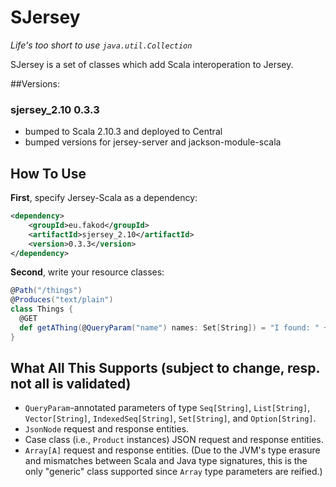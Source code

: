 SJersey
============

*Life's too short to use `java.util.Collection`*

SJersey is a set of classes which add Scala interoperation to Jersey.


##Versions:

### sjersey_2.10 0.3.3
* bumped to Scala 2.10.3 and deployed to Central
* bumped versions for jersey-server and jackson-module-scala


How To Use
----------

**First**, specify Jersey-Scala as a dependency:

```xml
<dependency>
    <groupId>eu.fakod</groupId>
    <artifactId>sjersey_2.10</artifactId>
    <version>0.3.3</version>
</dependency>
```

**Second**, write your resource classes:

```scala
@Path("/things")
@Produces("text/plain")
class Things {
  @GET
  def getAThing(@QueryParam("name") names: Set[String]) = "I found: " + names.mkString(", ")
}
```
    


What All This Supports (subject to change, resp. not all is validated)
----------------------

* `QueryParam`-annotated parameters of type `Seq[String]`, `List[String]`,
  `Vector[String]`, `IndexedSeq[String]`, `Set[String]`, and `Option[String]`.
* `JsonNode` request and response entities.
* Case class (i.e., `Product` instances) JSON request and response entities.
* `Array[A]` request and response entities. (Due to the JVM's type erasure and
  mismatches between Scala and Java type signatures, this is the only "generic"
  class supported since `Array` type parameters are reified.)
